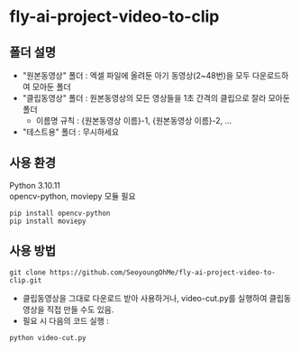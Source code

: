 # fly-ai-project-video-to-clip

## 폴더 설명
- "원본동영상" 폴더 : 엑셀 파일에 올려둔 아기 동영상(2~48번)을 모두 다운로드하여 모아둔 폴더
- "클립동영상" 폴더 : 원본동영상의 모든 영상들을 1초 간격의 클립으로 잘라 모아둔 폴더
    - 이름명 규칙 : {원본동영상 이름}-1, {원본동영상 이름}-2, ...
- "테스트용" 폴더 : 무시하세요

## 사용 환경
Python 3.10.11<br>
opencv-python, moviepy 모듈 필요
```
pip install opencv-python
pip install moviepy
```

## 사용 방법
```
git clone https://github.com/SeoyoungOhMe/fly-ai-project-video-to-clip.git
```

- 클립동영상을 그대로 다운로드 받아 사용하거나, video-cut.py를 실행하여 클립동영상을 직접 만들 수도 있음.
- 필요 시 다음의 코드 실행 :
```
python video-cut.py
```

